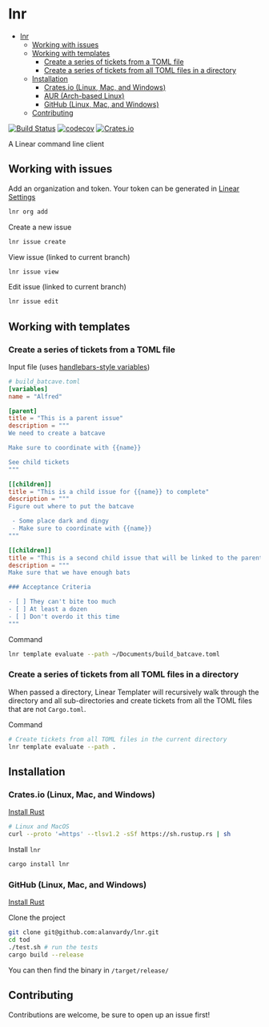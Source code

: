 # lnr

<!--toc:start-->
- [lnr](#lnr)
  - [Working with issues](#working-with-issues)
  - [Working with templates](#working-with-templates)
    - [Create a series of tickets from a TOML file](#create-a-series-of-tickets-from-a-toml-file)
    - [Create a series of tickets from all TOML files in a directory](#create-a-series-of-tickets-from-all-toml-files-in-a-directory)
  - [Installation](#installation)
    - [Crates.io (Linux, Mac, and Windows)](#cratesio-linux-mac-and-windows)
    - [AUR (Arch-based Linux)](#aur-arch-based-linux)
    - [GitHub (Linux, Mac, and Windows)](#github-linux-mac-and-windows)
  - [Contributing](#contributing)
<!--toc:end-->

[![Build Status](https://github.com/alanvardy/lnr/workflows/ci/badge.svg)](https://github.com/alanvardy/lnr) [![codecov](https://codecov.io/gh/alanvardy/lnr/branch/main/graph/badge.svg?token=9FBJK1SU0K)](https://codecov.io/gh/alanvardy/lnr) [![Crates.io](https://img.shields.io/crates/v/lnr.svg)](https://crates.io/crates/lnr)

A Linear command line client

## Working with issues

Add an organization and token. Your token can be generated in [Linear Settings](https://linear.app/settings/api)

```bash
lnr org add
```

Create a new issue

```bash
lnr issue create
```

View issue (linked to current branch)

```bash
lnr issue view
```

Edit issue (linked to current branch)

```bash
lnr issue edit
```

## Working with templates


### Create a series of tickets from a TOML file

Input file (uses [handlebars-style variables](https://handlebarsjs.com/))

```toml
# build_batcave.toml
[variables]
name = "Alfred"

[parent]
title = "This is a parent issue"
description = """
We need to create a batcave

Make sure to coordinate with {{name}}

See child tickets
"""

[[children]]
title = "This is a child issue for {{name}} to complete"
description = """
Figure out where to put the batcave

 - Some place dark and dingy
 - Make sure to coordinate with {{name}}
"""

[[children]]
title = "This is a second child issue that will be linked to the parent issue"
description = """
Make sure that we have enough bats

### Acceptance Criteria

- [ ] They can't bite too much
- [ ] At least a dozen
- [ ] Don't overdo it this time
"""

```

Command

```bash
lnr template evaluate --path ~/Documents/build_batcave.toml
```

### Create a series of tickets from all TOML files in a directory

When passed a directory, Linear Templater will recursively walk through the directory and all sub-directories and create tickets from all the TOML files that are not `Cargo.toml`.

Command

```bash
# Create tickets from all TOML files in the current directory
lnr template evaluate --path .
```


## Installation

### Crates.io (Linux, Mac, and Windows)

[Install Rust](https://www.rust-lang.org/tools/install)

```bash
# Linux and MacOS
curl --proto '=https' --tlsv1.2 -sSf https://sh.rustup.rs | sh
```

Install `lnr`

```bash
cargo install lnr
```

### GitHub (Linux, Mac, and Windows)

[Install Rust](https://www.rust-lang.org/tools/install)

Clone the project

```bash
git clone git@github.com:alanvardy/lnr.git
cd tod
./test.sh # run the tests
cargo build --release
```

You can then find the binary in `/target/release/`

## Contributing

Contributions are welcome, be sure to open up an issue first!
